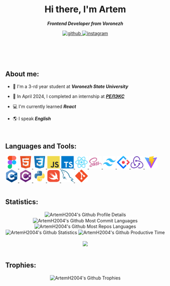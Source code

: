 <body>
<header class="header">
    <h1 class="header__title" align="center">Hi there, I'm Artem</h1>
    <p class="section__title" align="center"><b><i>Frontend Developer from Voronezh</i></b></p>
    <div class="feedback" align="center">
        <a class="feedback__link" href="https://github.com/artemh2004" target="_blank">
            <img src=https://img.shields.io/badge/github-%2324292e.svg?&style=for-the-badge&logo=github&logoColor=white alt=github style="margin-bottom: 5px;" />
        </a>
        <a class="feedback__link"href="https://t.me/artemh2004" target="_blank">
            <img src=https://img.shields.io/badge/telegram-%23000000.svg?&style=for-the-badge&logo=telegram&logoColor=white alt=instagram style="margin-bottom: 5px;" />
        </a>
    </div>
</header> 

</br>

<section class="section section__about">
    <h2 class="section__title">About me:</h2>   
    <ul class="section__about-list">
        <li class="section__about-item">
            <p class="section__about-description">🏫 I'm a 3-rd year student at <b><i>Voronezh State University</i></b></p>
        </li>
        <li class="section__about-item">
            <p class="section__about-description">🏢 In April 2024, I completed an internship at <a href="https://relex.ru/ru/"><b><i>РЕЛЭКС</i></b></a></p>
        </li>
        <li class="section__about-item">
            <p class="section__about-description">💻 I'm currently learned <b><i>React</i></b></p>
        </li>
        <li class="section__about-item">
            <p class="section__about-description">🌎 I speak <b><i>English</i></b></p>
        </li>
    </ul>
</section>

</br>

<section class="section section__tools">
    <h2 class="section__title">Languages and Tools:</h2>   
    <div class="section__tools-wrapper">
        <a class="section__tools-link" href="https://www.figma.com/" target="_blank">
            <img class="section__tools-img" src="https://github.com/devicons/devicon/blob/master/icons/figma/figma-original.svg" alt="Figma" width="40" height="40" />
        </a>  
         <a class="section__tools-link" href="https://en.wikipedia.org/wiki/HTML5" target="_blank">
            <img class="section__tools-img" src="https://github.com/devicons/devicon/blob/master/icons/html5/html5-original.svg" alt="HTML5" width="40" height="40" />
        </a>  
        <a class="section__tools-link" href="https://www.w3schools.com/css/" target="_blank">
            <img class="section__tools-img" src="https://github.com/devicons/devicon/blob/master/icons/css3/css3-original.svg" alt="CSS3" width="40" height="40" />
        </a>  
        <a class="section__tools-link" href="https://www.javascript.com/" target="_blank">
            <img class="section__tools-img" src="https://github.com/devicons/devicon/blob/master/icons/javascript/javascript-original.svg" alt="JavaScript" width="40" height="40" />
        </a>  
        <a class="section__tools-link" href="https://www.typescriptlang.org/" target="_blank">
            <img class="section__tools-img" src="https://github.com/devicons/devicon/blob/master/icons/typescript/typescript-original.svg" alt="TypeScript" width="40" height="40" />
        </a>  
        <a class="section__tools-link" href="https://reactjs.org/" target="_blank">
            <img class="section__tools-img" src="https://github.com/devicons/devicon/blob/master/icons/react/react-original.svg" alt="React" width="40" height="40" />
        </a>  
        <a class="section__tools-link" href="https://sass-scss.ru/" target="_blank">
            <img class="section__tools-img" src="https://github.com/devicons/devicon/blob/master/icons/sass/sass-original.svg" alt="SCSS" width="40" height="40" />
        </a>  
        <a class="section__tools-link" href="https://tailwindcss.com/" target="_blank">
            <img class="section__tools-img" src="https://github.com/devicons/devicon/blob/master/icons/tailwindcss/tailwindcss-original.svg" alt="TailwindCSS" width="40" height="40" />
        </a>  
        <a class="section__tools-link" href="https://ant.design/" target="_blank">
            <img class="section__tools-img" src="https://github.com/devicons/devicon/blob/master/icons/antdesign/antdesign-original.svg" alt="AntDesign" width="40" height="40" />
        </a>  
        <a class="section__tools-link" href="https://redux.js.org/" target="_blank">
            <img class="section__tools-img" src="https://github.com/devicons/devicon/blob/master/icons/redux/redux-original.svg" alt="Redux" width="40" height="40" />
        </a>  
        <a class="section__tools-link" href="https://vite.dev/" target="_blank">
            <img class="section__tools-img" src="https://github.com/devicons/devicon/blob/master/icons/vitejs/vitejs-original.svg" alt="ViteJS" width="40" height="40" />
        </a>  
        <a class="section__tools-link" href="https://cplusplus.com/" target="_blank">
            <img class="section__tools-img" src="https://github.com/devicons/devicon/blob/master/icons/cplusplus/cplusplus-original.svg" alt="C++" width="40" height="40" />
        </a>  
        <a class="section__tools-link" href="https://learn.microsoft.com/ru-ru/dotnet/csharp/" target="_blank">
            <img class="section__tools-img" src="https://github.com/devicons/devicon/blob/master/icons/csharp/csharp-original.svg" alt="C#" width="40" height="40" />
        </a>  
        <a class="section__tools-link" href="https://www.python.org/" target="_blank">
            <img class="section__tools-img" src="https://github.com/devicons/devicon/blob/master/icons/python/python-original.svg" alt="Python" width="40" height="40" />
        </a>  
        <a class="section__tools-link" href="https://www.swift.org/" target="_blank">
            <img class="section__tools-img" src="https://github.com/devicons/devicon/blob/master/icons/swift/swift-original.svg" alt="Swift" width="40" height="40" />
        </a>  
        <a class="section__tools-link" href="https://www.mysql.com/" target="_blank">
            <img class="section__tools-img" src="https://github.com/devicons/devicon/blob/master/icons/mysql/mysql-original.svg" alt="MySQL" width="40" height="40" />
        </a>  
        <a class="section__tools-link" href="https://git-scm.com/" target="_blank">
            <img class="section__tools-img" src="https://github.com/devicons/devicon/blob/master/icons/git/git-original.svg" alt="Git" width="40" height="40" />
        </a>  
    </div>
</section>

</br>

<section class="section section__statistics">
    <h2 class="section__title">Statistics:</h2> 
    <div class="section__statstics-wrapper" align="center">
    <img align="center" alt="ArtemH2004's Github Profile Details" src="https://github-profile-summary-cards.vercel.app/api/cards/profile-details?username=artemh2004&theme=github_dark" />
    <img align="center" alt="ArtemH2004's Github Most Commit Languages" src="https://github-profile-summary-cards.vercel.app/api/cards/most-commit-language?username=artemh2004&theme=github_dark" />
    <img align="center" alt="ArtemH2004's Github Most Repos Languages" src="https://github-profile-summary-cards.vercel.app/api/cards/repos-per-language?username=artemh2004&theme=github_dark" />
    <img align="center" alt="ArtemH2004's Github Statistics" src="https://github-profile-summary-cards.vercel.app/api/cards/stats?username=artemh2004&theme=github_dark" />
    <img align="center" alt="ArtemH2004's Github Productive Time" src="https://github-profile-summary-cards.vercel.app/api/cards/productive-time?username=artemh2004&theme=github_dark" />
    </div>
    </br>
    <div align="center">
        <img src="https://komarev.com/ghpvc/?username=artemh2004&&style=flat-square" align="center" />
    </div>     
</section>

</br>

<section class="section section__trophy">
    <h2 class="section__title">Trophies:</h2> 
    <div align="center">
        <img align="center" alt="ArtemH2004's Github Trophies" src="https://github-profile-trophy.vercel.app/?username=artemh2004&theme=onestar" />
    </div>
</section>

</body>
